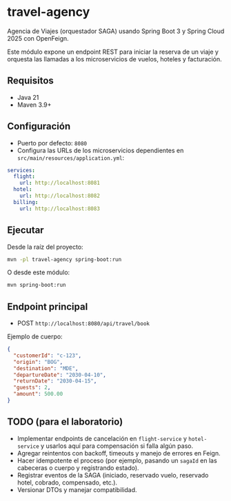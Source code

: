 # travel-agency

Agencia de Viajes (orquestador SAGA) usando Spring Boot 3 y Spring Cloud 2025 con OpenFeign.

Este módulo expone un endpoint REST para iniciar la reserva de un viaje y orquesta las llamadas a los microservicios de vuelos, hoteles y facturación.

## Requisitos
- Java 21
- Maven 3.9+

## Configuración
- Puerto por defecto: `8080`
- Configura las URLs de los microservicios dependientes en `src/main/resources/application.yml`:

```yaml
services:
  flight:
    url: http://localhost:8081
  hotel:
    url: http://localhost:8082
  billing:
    url: http://localhost:8083
```

## Ejecutar
Desde la raíz del proyecto:

```bash
mvn -pl travel-agency spring-boot:run
```

O desde este módulo:

```bash
mvn spring-boot:run
```

## Endpoint principal
- POST `http://localhost:8080/api/travel/book`

Ejemplo de cuerpo:

```json
{
  "customerId": "c-123",
  "origin": "BOG",
  "destination": "MDE",
  "departureDate": "2030-04-10",
  "returnDate": "2030-04-15",
  "guests": 2,
  "amount": 500.00
}
```

## TODO (para el laboratorio)
- Implementar endpoints de cancelación en `flight-service` y `hotel-service` y usarlos aquí para compensación si falla algún paso.
- Agregar reintentos con backoff, timeouts y manejo de errores en Feign.
- Hacer idempotente el proceso (por ejemplo, pasando un `sagaId` en las cabeceras o cuerpo y registrando estado).
- Registrar eventos de la SAGA (iniciado, reservado vuelo, reservado hotel, cobrado, compensado, etc.).
- Versionar DTOs y manejar compatibilidad.
